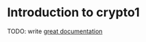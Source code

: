 # Introduction to crypto1

TODO: write [great documentation](http://jacobian.org/writing/what-to-write/)
